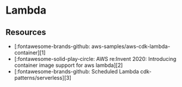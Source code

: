 Lambda
===

Resources
---

- [:fontawesome-brands-github: aws-samples/aws-cdk-lambda-container][1]
- [:fontawesome-solid-play-circle: AWS re:Invent 2020: Introducing container image support for aws lambda][2]
- [:fontawesome-brands-github: Scheduled Lambda cdk-patterns/serverless][3]

<!-- Links -->


